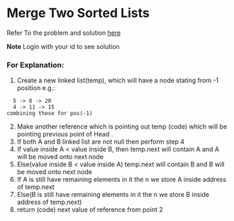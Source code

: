 # Merge Two Sorted Lists
Refer To the problem and solution [here](https://www.interviewbit.com/problems/merge-two-sorted-lists/)

**Note** Login with your id to see solution

### For Explanation:
1. Create a new linked list(temp), which will have a node stating from -1 position e.g.:  
``````
  5 -> 8 -> 20 
  4 -> 11 -> 15
combining these for pos(-1)
``````

2. Make another reference which is pointing out temp (code) which will be pointing previous point of Head .
3. If both A and B linked list are not null then perform step 4
4. If value inside A < value inside B, then temp.next will contain A and A will be moved onto next node
5. Else(value inside B < value inside A) temp.next will contain B and B will be moved onto next node
6. If A is still have remaining elements in it the n we store A inside address of temp.next
7. Else(B is still have remaining elements in it the n we store B inside address of temp.next)
8. return (code) next value of reference from point 2
